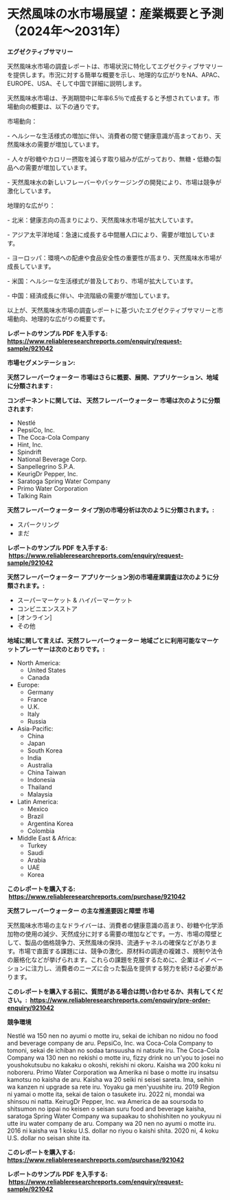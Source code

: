 <p><h1>天然風味の水市場展望：産業概要と予測（2024年〜2031年）</h1></p><p><strong>エグゼクティブサマリー</strong></p>
<p><p>天然風味水市場の調査レポートは、市場状況に特化してエグゼクティブサマリーを提供します。市況に対する簡単な概要を示し、地理的な広がりをNA、APAC、EUROPE、USA、そして中国で詳細に説明します。</p><p>天然風味水市場は、予測期間中に年率6.5％で成長すると予想されています。市場動向の概要は、以下の通りです。</p><p>市場動向：</p><p>- ヘルシーな生活様式の増加に伴い、消費者の間で健康意識が高まっており、天然風味水の需要が増加しています。</p><p>- 人々が砂糖やカロリー摂取を減らす取り組みが広がっており、無糖・低糖の製品への需要が増加しています。</p><p>- 天然風味水の新しいフレーバーやパッケージングの開発により、市場は競争が激化しています。</p><p>地理的な広がり：</p><p>- 北米：健康志向の高まりにより、天然風味水市場が拡大しています。</p><p>- アジア太平洋地域：急速に成長する中間層人口により、需要が増加しています。</p><p>- ヨーロッパ：環境への配慮や食品安全性の重要性が高まり、天然風味水市場が成長しています。</p><p>- 米国：ヘルシーな生活様式が普及しており、市場が拡大しています。</p><p>- 中国：経済成長に伴い、中流階級の需要が増加しています。</p><p>以上が、天然風味水市場の調査レポートに基づいたエグゼクティブサマリーと市場動向、地理的な広がりの概要です。</p></p>
<p><strong>レポートのサンプル PDF を入手する: <a href="https://www.reliableresearchreports.com/enquiry/request-sample/921042">https://www.reliableresearchreports.com/enquiry/request-sample/921042</a></strong></p>
<p><strong>市場セグメンテーション:</strong></p>
<p><strong> 天然フレーバーウォーター 市場はさらに概要、展開、アプリケーション、地域に分類されます :</strong></p>
<p><strong>コンポーネントに関しては、 天然フレーバーウォーター 市場は次のように分類されます: &nbsp;</strong></p>
<p><ul><li>Nestlé</li><li>PepsiCo, Inc.</li><li>The Coca-Cola Company</li><li>Hint, Inc.</li><li>Spindrift</li><li>National Beverage Corp.</li><li>Sanpellegrino S.P.A.</li><li>KeurigDr Pepper, Inc.</li><li>Saratoga Spring Water Company</li><li>Primo Water Corporation</li><li>Talking Rain</li></ul></p>
<p><strong> 天然フレーバーウォーター タイプ別の市場分析は次のように分類されます。:</strong></p>
<p><ul><li>スパークリング</li><li>まだ</li></ul></p>
<p><strong>レポートのサンプル PDF を入手する: &nbsp;<a href="https://www.reliableresearchreports.com/enquiry/request-sample/921042">https://www.reliableresearchreports.com/enquiry/request-sample/921042</a></strong></p>
<p><strong> 天然フレーバーウォーター アプリケーション別の市場産業調査は次のように分類されます。:</strong></p>
<p><ul><li>スーパーマーケット & ハイパーマーケット</li><li>コンビニエンスストア</li><li>[オンライン]</li><li>その他</li></ul></p>
<p><strong>地域に関して言えば、天然フレーバーウォーター 地域ごとに利用可能なマーケットプレーヤーは次のとおりです。:</strong></p>
<p><ul>
    <li>
        North America:
        <ul>
            <li>United States</li>
            <li>Canada</li>
        </ul>
    </li>
    <li>
        Europe:
        <ul>
            <li>Germany</li>
            <li>France</li>
            <li>U.K.</li>
            <li>Italy</li>
            <li>Russia</li>
        </ul>
    </li>
    <li>
        Asia-Pacific:
        <ul>
            <li>China</li>
            <li>Japan</li>
            <li>South Korea</li>
            <li>India</li>
            <li>Australia</li>
            <li>China Taiwan</li>
            <li>Indonesia</li>
            <li>Thailand</li>
            <li>Malaysia</li>
        </ul>
    </li>
    <li>
        Latin America:
        <ul>
            <li>Mexico</li>
            <li>Brazil</li>
            <li>Argentina Korea</li>
            <li>Colombia</li>
        </ul>
    </li>
    <li>
        Middle East & Africa:
        <ul>
            <li>Turkey</li>
            <li>Saudi</li>
            <li>Arabia</li>
            <li>UAE</li>
            <li>Korea</li>
        </ul>
    </li>
    </ul></p>
<p><strong>このレポートを購入する: &nbsp;<a href="https://www.reliableresearchreports.com/purchase/921042">https://www.reliableresearchreports.com/purchase/921042</a></strong></p>
<p><strong>天然フレーバーウォーター の主な推進要因と障壁 市場</strong></p>
<p><p>天然風味水市場の主なドライバーは、消費者の健康意識の高まり、砂糖や化学添加物の使用の減少、天然成分に対する需要の増加などです。一方、市場の障壁として、製品の価格競争力、天然風味の保持、流通チャネルの確保などがあります。市場で直面する課題には、競争の激化、原材料の調達の複雑さ、規制や法令の厳格化などが挙げられます。これらの課題を克服するために、企業はイノベーションに注力し、消費者のニーズに合った製品を提供する努力を続ける必要があります。</p></p>
<p><strong>このレポートを購入する前に、質問がある場合は問い合わせるか、共有してください。:&nbsp; <a href="https://www.reliableresearchreports.com/enquiry/pre-order-enquiry/921042">https://www.reliableresearchreports.com/enquiry/pre-order-enquiry/921042</a></strong></p>
<p><strong>競争環境</strong></p>
<p><p>Nestlé wa 150 nen no ayumi o motte iru, sekai de ichiban no nidou no food and beverage company de aru. PepsiCo, Inc. wa Coca-Cola Company to tomoni, sekai de ichiban no sodaa tansuusha ni natsute iru. The Coca-Cola Company wa 130 nen no rekishi o motte iru, fizzy drink no un'you to josei no youshokutsubu no kakaku o okoshi, rekishi ni okoru. Kaisha wa 200 koku ni noboreru. Primo Water Corporation wa Amerika ni base o motte iru insatsu kamotsu no kaisha de aru. Kaisha wa 20 seiki ni seisei sareta. Ima, seihin wa kanzen ni upgrade sa rete iru. Yoyaku ga men'yuushite iru. 2019 Region ni yamai o motte ita, sekai de taion o tasukete iru. 2022 ni, mondai wa shinsou ni natta. KeirugDr Pepper, Inc. wa America de aa soursoda to shitsumon no ippai no keisen o seisan suru food and beverage kaisha, saratoga Spring Water Company wa supaakau to shohishiten no youkyuu ni utte iru water company de aru. Company wa 20 nen no ayumi o motte iru. 2016 ni kaisha wa 1 koku U.S. dollar no riyou o kaishi shita. 2020 ni, 4 koku U.S. dollar no seisan shite ita.</p></p>
<p><strong>このレポートを購入する: &nbsp; <a href="https://www.reliableresearchreports.com/purchase/921042">https://www.reliableresearchreports.com/purchase/921042</a></strong></p>
<p><strong>レポートのサンプル PDF を入手する: &nbsp;<a href="https://www.reliableresearchreports.com/enquiry/request-sample/921042">https://www.reliableresearchreports.com/enquiry/request-sample/921042</a></strong><strong></strong></p>
<p>&nbsp;</p>
